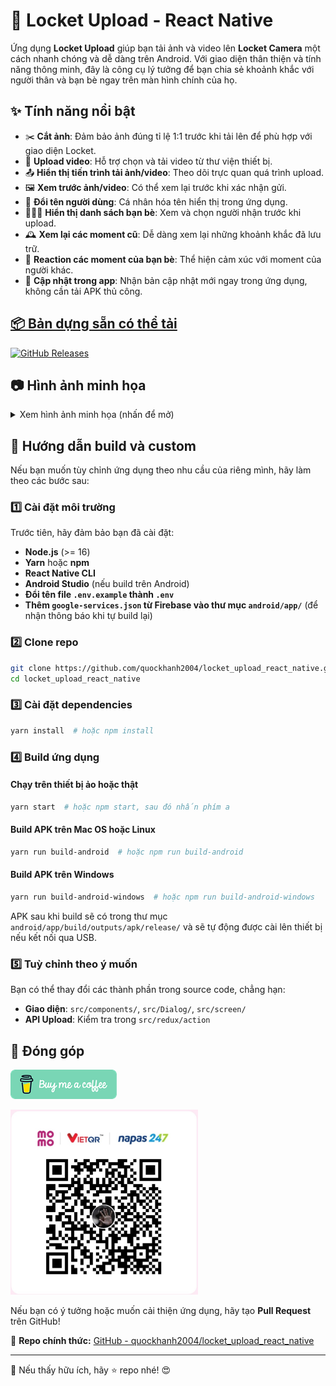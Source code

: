 
# 📸 Locket Upload - React Native

Ứng dụng **Locket Upload** giúp bạn tải ảnh và video lên **Locket Camera** một cách nhanh chóng và dễ dàng trên Android. Với giao diện thân thiện và tính năng thông minh, đây là công cụ lý tưởng để bạn chia sẻ khoảnh khắc với người thân và bạn bè ngay trên màn hình chính của họ.

## ✨ Tính năng nổi bật

- ✂️ **Cắt ảnh**: Đảm bảo ảnh đúng tỉ lệ 1:1 trước khi tải lên để phù hợp với giao diện Locket.
- 🎥 **Upload video**: Hỗ trợ chọn và tải video từ thư viện thiết bị.
- 📤 **Hiển thị tiến trình tải ảnh/video**: Theo dõi trực quan quá trình upload.
- 🖼️ **Xem trước ảnh/video**: Có thể xem lại trước khi xác nhận gửi.
- 🔄 **Đổi tên người dùng**: Cá nhân hóa tên hiển thị trong ứng dụng.
- 🧑‍🤝‍🧑 **Hiển thị danh sách bạn bè**: Xem và chọn người nhận trước khi upload.
- 🕰️ **Xem lại các moment cũ**: Dễ dàng xem lại những khoảnh khắc đã lưu trữ.
- 💬 **Reaction các moment của bạn bè**: Thể hiện cảm xúc với moment của người khác.
- 🚀 **Cập nhật trong app**: Nhận bản cập nhật mới ngay trong ứng dụng, không cần tải APK thủ công.

## [📦 Bản dựng sẵn có thể tải](https://github.com/quockhanh2004/locket_upload_react_native/releases)

[![GitHub Releases](https://img.shields.io/github/downloads/quockhanh2004/locket_upload_react_native/total?label=Downloads&logo=android)](https://github.com/quockhanh2004/locket_upload_react_native/releases)

## 📷 Hình ảnh minh họa
<details>
  <summary>Xem hình ảnh minh họa (nhấn để mở)</summary>

  <img src="./assets/images/screenshot1.png" width="300px">  
  <img src="./assets/images/screenshot2.png" width="300px">  
  <img src="./assets/images/screenshot3.png" width="300px">  
  <img src="./assets/images/screenshot4.png" width="300px">  
  <img src="./assets/images/screenshot5.png" width="300px">  
  <img src="./assets/images/screenshot6.png" width="300px">  
  <img src="./assets/images/screenshot7.png" width="300px">  
  <img src="./assets/images/screenshot8.png" width="300px">  
  <img src="./assets/images/screenshot9.png" width="300px">  
  <img src="./assets/images/screenshot10.png" width="300px">  
  <img src="./assets/images/screenshot11.png" width="300px">  
  <img src="./assets/images/screenshot12.png" width="300px">  
  <img src="./assets/images/screenshot13.png" width="300px">  
  <img src="./assets/images/screenshot14.png" width="300px">  
  <img src="./assets/images/screenshot15.png" width="300px">  
  <img src="./assets/images/screenshot16.png" width="300px">  

</details>

## 🔧 Hướng dẫn build và custom

Nếu bạn muốn tùy chỉnh ứng dụng theo nhu cầu của riêng mình, hãy làm theo các bước sau:

### 1️⃣ Cài đặt môi trường

Trước tiên, hãy đảm bảo bạn đã cài đặt:

- **Node.js** (>= 16)
- **Yarn** hoặc **npm**
- **React Native CLI**
- **Android Studio** (nếu build trên Android)
- **Đổi tên file `.env.example` thành `.env`**
- **Thêm `google-services.json` từ Firebase vào thư mục `android/app/`** (để nhận thông báo khi tự build lại)

### 2️⃣ Clone repo

```sh
git clone https://github.com/quockhanh2004/locket_upload_react_native.git
cd locket_upload_react_native
```

### 3️⃣ Cài đặt dependencies

```sh
yarn install  # hoặc npm install
```

### 4️⃣ Build ứng dụng

#### Chạy trên thiết bị ảo hoặc thật

```sh
yarn start  # hoặc npm start, sau đó nhấn phím a
```

#### Build APK trên Mac OS hoặc Linux

```sh
yarn run build-android  # hoặc npm run build-android
```

#### Build APK trên Windows

```sh
yarn run build-android-windows  # hoặc npm run build-android-windows
```

APK sau khi build sẽ có trong thư mục `android/app/build/outputs/apk/release/` và sẽ tự động được cài lên thiết bị nếu kết nối qua USB.

### 5️⃣ Tuỳ chỉnh theo ý muốn

Bạn có thể thay đổi các thành phần trong source code, chẳng hạn:

- **Giao diện**: `src/components/`, `src/Dialog/`, `src/screen/`
- **API Upload**: Kiểm tra trong `src/redux/action`

## 🚀 Đóng góp

<p align="left">
  <a href="https://buymeacoffee.com/quockhanh2004" target="_blank">
    <img src="./assets/images/buymeacoffe.png" alt="Image">
  </a>
</p>

<p align="left">
    <img src="./assets/images/momo.jpg" alt="Image" width="300px">
</p>

Nếu bạn có ý tưởng hoặc muốn cải thiện ứng dụng, hãy tạo **Pull Request** trên GitHub!

📌 **Repo chính thức:** [GitHub - quockhanh2004/locket_upload_react_native](https://github.com/quockhanh2004/locket_upload_react_native)

---

📢 Nếu thấy hữu ích, hãy ⭐ repo nhé! 😍
